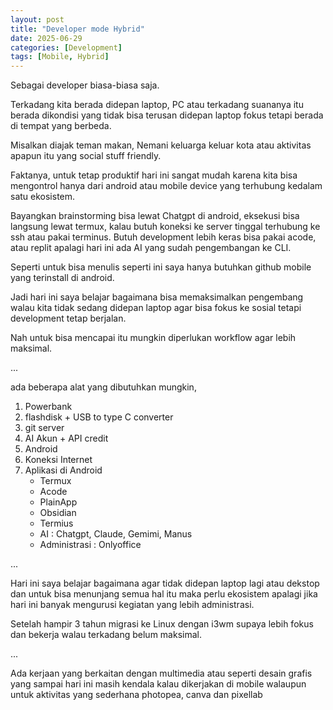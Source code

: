 ```yaml
---
layout: post
title: "Developer mode Hybrid"
date: 2025-06-29
categories: [Development]
tags: [Mobile, Hybrid]
---
```


Sebagai developer biasa-biasa saja.

Terkadang kita berada didepan laptop, PC atau terkadang suananya itu berada dikondisi yang tidak bisa terusan didepan laptop fokus tetapi berada di tempat yang berbeda.

Misalkan diajak teman makan, Nemani keluarga keluar kota atau aktivitas apapun itu yang social stuff friendly.

Faktanya, untuk tetap produktif hari ini sangat mudah karena kita bisa mengontrol hanya dari android atau mobile device yang terhubung kedalam satu ekosistem.

Bayangkan brainstorming bisa lewat Chatgpt di android, eksekusi bisa langsung lewat termux, kalau butuh koneksi ke server tinggal terhubung ke ssh atau pakai terminus. Butuh development lebih keras bisa pakai acode, atau replit apalagi hari ini ada AI yang sudah pengembangan ke CLI.

Seperti untuk bisa menulis seperti ini saya hanya butuhkan github mobile yang terinstall di android.

Jadi hari ini saya belajar bagaimana bisa memaksimalkan pengembang walau kita tidak sedang didepan laptop agar bisa fokus ke sosial tetapi development tetap berjalan.

Nah untuk bisa mencapai itu mungkin diperlukan workflow agar lebih maksimal.

...


ada beberapa alat yang dibutuhkan mungkin,
1. Powerbank
2. flashdisk + USB to type C converter
3. git server
4. AI Akun + API credit
5. Android 
6. Koneksi Internet 
7. Aplikasi di Android
   - Termux
   - Acode
   - PlainApp
   - Obsidian 
   - Termius 
   - AI : Chatgpt, Claude, Gemimi, Manus
   - Administrasi : Onlyoffice


...

Hari ini saya belajar bagaimana agar tidak didepan laptop lagi atau dekstop dan untuk bisa menunjang semua hal itu maka perlu ekosistem apalagi jika hari ini banyak mengurusi kegiatan yang lebih administrasi.

Setelah hampir 3 tahun migrasi ke Linux dengan i3wm supaya lebih fokus dan bekerja walau terkadang belum maksimal.

...

Ada kerjaan yang berkaitan dengan multimedia atau seperti desain grafis yang sampai hari ini masih kendala kalau dikerjakan di mobile walaupun untuk aktivitas yang sederhana photopea, canva dan pixellab
